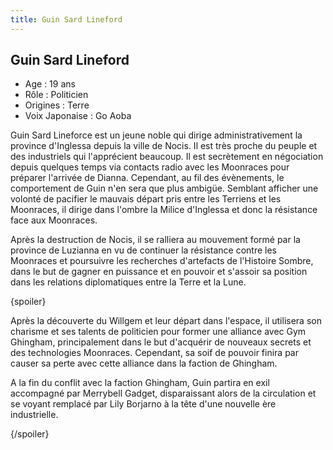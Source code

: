 ```yaml
---
title: Guin Sard Lineford
---
```


Guin Sard Lineford
------------------



* Age : 19 ans
* Rôle : Politicien
* Origines : Terre
* Voix Japonaise : Go Aoba



Guin Sard Lineforce est un jeune noble qui dirige administrativement la province d'Inglessa depuis la ville de Nocis. Il est très proche du peuple et des industriels qui l'apprécient beaucoup. Il est secrètement en négociation depuis quelques temps via contacts radio avec les Moonraces pour préparer l'arrivée de Dianna. Cependant, au fil des évènements, le comportement de Guin n'en sera que plus ambigüe. Semblant afficher une volonté de pacifier le mauvais départ pris entre les Terriens et les Moonraces, il dirige dans l'ombre la Milice d'Inglessa et donc la résistance face aux Moonraces.   

  

 Après la destruction de Nocis, il se ralliera au mouvement formé par la province de Luzianna en vu de continuer la résistance contre les Moonraces et poursuivre les recherches d'artefacts de l'Histoire Sombre, dans le but de gagner en puissance et en pouvoir et s'assoir sa position dans les relations diplomatiques entre la Terre et la Lune.   

 {spoiler}  

 Après la découverte du Willgem et leur départ dans l'espace, il utilisera son charisme et ses talents de politicien pour former une alliance avec Gym Ghingham, principalement dans le but d'acquérir de nouveaux secrets et des technologies Moonraces. Cependant, sa soif de pouvoir finira par causer sa perte avec cette alliance dans la faction de Ghingham.   

  

 A la fin du conflit avec la faction Ghingham, Guin partira en exil accompagné par Merrybell Gadget, disparaissant alors de la circulation et se voyant remplacé par Lily Borjarno à la tête d'une nouvelle ère industrielle.  

 {/spoiler}